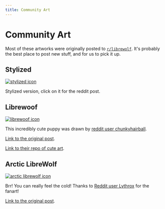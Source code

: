 ```yaml
---
title: Community Art
---
```


# Community Art

Most of these artworks were originally posted to
[`r/librewolf`](https://www.reddit.com/r/LibreWolf/). It's probably the best
place to post new stuff, and for us to pick it up.

## Stylized

<a href="https://www.reddit.com/r/LibreWolf/comments/t8mw4j/quick_draft_of_new_icon_design_with_very_basic/"><img src="https://i.redd.it/zyatszna2yl81.jpg" alt="stylized icon"/></a>

Stylized version, click on it for the reddit post.

## Librewoof

<a href="https://www.reddit.com/r/LibreWolf/comments/qk5jiv/i_like_cute_icons_so_ima_leave_this_here/">
    <img src="https://raw.githubusercontent.com/chunkyhairball/cute-icons/main/librewoof/Librewoof.svg" alt="librewoof icon"/>
</a>

This incredibly cute puppy was drawn by
[reddit user chunkyhairball](https://reddit.com/user/chunkyhairball).

[Link to the original post](https://www.reddit.com/r/LibreWolf/comments/qk5jiv/i_like_cute_icons_so_ima_leave_this_here/).

[Link to their repo of cute art](https://github.com/chunkyhairball/cute-icons/).

## Arctic LibreWolf

<a href="https://www.reddit.com/r/LibreWolf/comments/pewxry/fanart/">
    <img src="https://preview.redd.it/tgaehw7lulk71.png?width=1080&format=png&auto=webp&s=e01840e31d9351c3b89c3af292aa367f42a783ee" alt="arctic librewolf icon"/>
</a>

Brr! You can really feel the cold! Thanks to
[Reddit user Lythrox](https://reddit.com/user/Lythrox) for the fanart!

[Link to the original post](https://www.reddit.com/r/LibreWolf/comments/pewxry/fanart/).
